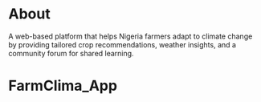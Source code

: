 # About

A web-based platform that helps Nigeria farmers adapt to climate change by providing tailored crop recommendations, weather insights, and a community forum for shared learning.

# FarmClima_App
